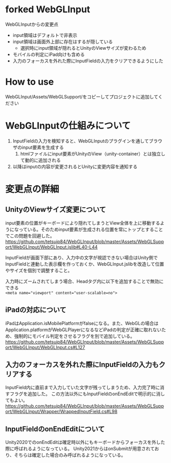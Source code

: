 # forked WebGLInput

WebGLInputからの変更点
- input領域はデフォルトで非表示
- input領域は画面外上部に存在はするが隠している
  - 選択時にinput領域が隠れるとUnityのViewサイズが変わるため
- モバイルの判定にiPad向けも含める
- 入力のフォーカスを外れた際にInputFieldの入力をクリアできるようにした

# How to use
WebGLInput/Assets/WebGLSupport/をコピーしてプロジェクトに追加してください

# WebGLInputの仕組みについて
1. InputFieldの入力を検知すると、WebGLInputのプラグインを通してブラウザのinput要素を生成する
    1. htmlファイルにinput要素がUnityのView（unity-container）とは独立して動的に追加される
1. 以降はinputの内容が変更されるとUnityに変更内容を通知する

# 変更点の詳細
## UnityのViewサイズ変更について
input要素の位置がキーボードにより隠れてしまうとView全体を上に移動するようになっている。そのためinput要素が生成される位置を常にトップとすることでこの問題を回避した。https://github.com/tetsujp84/WebGLInput/blob/master/Assets/WebGLSupport/WebGLInput/WebGLInput.jslib#L40-L44

InputFieldが画面下部にあり、入力中の文字が視認できない場合はUnity側でInputFieldと連動した表示欄を作っておくか、WebGLInput.jslibを改造して位置やサイズを個別で調整すること。

入力時にズームされてしまう場合、Headタグ内に以下を追加することで無効にできる  
`<meta name="viewport" content="user-scalable=no">`

## iPadの対応について
iPadはApplication.isMobilePlatformがfalseになる。また、WebGLの場合はApplication.platformがWebGLPlayerになるなどiPadの判定が正確に取れないため、強制的にモバイル判定をさせるフラグを別で追加している。
https://github.com/tetsujp84/WebGLInput/blob/master/Assets/WebGLSupport/WebGLInput/WebGLInput.cs#L127

## 入力のフォーカスを外れた際にInputFieldの入力もクリアする
InputField内に直前まで入力していた文字が残ってしまうため、入力完了時に消すフラグを追加した。
この方法以外にもInputFieldのonEndEditで明示的に消してもよい。
https://github.com/tetsujp84/WebGLInput/blob/master/Assets/WebGLSupport/WebGLInput/Wrapper/WrappedInputField.cs#L98

## InputFieldのonEndEditについて
Unity2020でのonEndEditは確定時以外にもキーボードからフォーカスを外した際に呼ばれるようになっている。
Unity2021からはonSubmitが用意されており、そちらは確定した場合のみ呼ばれるようになっている。
